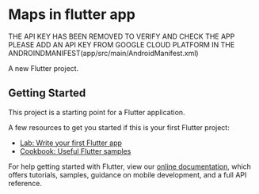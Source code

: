 # Maps in flutter app


THE API KEY HAS BEEN REMOVED
TO VERIFY AND CHECK THE APP PLEASE ADD AN API KEY FROM GOOGLE CLOUD PLATFORM IN THE ANDROINDMANIFEST(app/src/main/AndroidManifest.xml)


A new Flutter project.

## Getting Started

This project is a starting point for a Flutter application.

A few resources to get you started if this is your first Flutter project:

- [Lab: Write your first Flutter app](https://flutter.dev/docs/get-started/codelab)
- [Cookbook: Useful Flutter samples](https://flutter.dev/docs/cookbook)

For help getting started with Flutter, view our
[online documentation](https://flutter.dev/docs), which offers tutorials,
samples, guidance on mobile development, and a full API reference.

